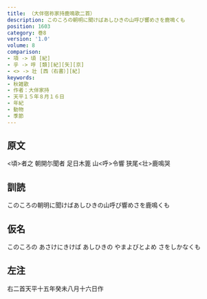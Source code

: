 ```yaml
---
title: （大伴宿祢家持鹿鳴歌二首）
description: このころの朝明に聞けばあしひきの山呼び響めさを鹿鳴くも
position: 1603
category: 巻8
version: '1.0'
volume: 8
comparison:
- 項 -> 頃 [紀]
- 乎 -> 呼 [類][紀][矢][京]
- <> -> 壮 [西（右書）][紀]
keywords:
- 秋雑歌
- 作者：大伴家持
- 天平１５年８月１６日
- 年紀
- 動物
- 季節
---
```


## 原文

<頃>者之 朝開尓聞者 足日木篦 山<呼>令響 狭尾<壮>鹿鳴哭

## 訓読

このころの朝明に聞けばあしひきの山呼び響めさを鹿鳴くも

## 仮名

このころの あさけにきけば あしひきの やまよびとよめ さをしかなくも

## 左注

右二首天平十五年癸未八月十六日作
